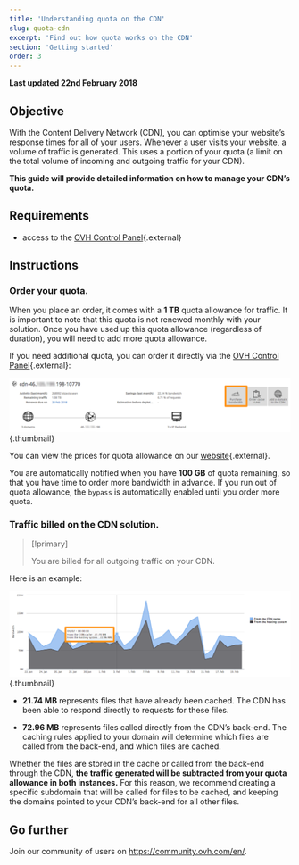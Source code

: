 ```yaml
---
title: 'Understanding quota on the CDN'
slug: quota-cdn
excerpt: 'Find out how quota works on the CDN'
section: 'Getting started'
order: 3
---
```


**Last updated 22nd February 2018**

## Objective

With the Content Delivery Network (CDN), you can optimise your website’s response times for all of your users. Whenever a user visits your website, a volume of traffic is generated. This uses a portion of your quota (a limit on the total volume of incoming and outgoing traffic for your CDN).

**This guide will provide detailed information on how to manage your CDN’s quota.**


## Requirements

- access to the [OVH Control Panel](https://www.ovh.com/auth/?action=gotomanager){.external}


## Instructions

### Order your quota.

When you place an order, it comes with a **1 TB** quota allowance for traffic. It is important to note that this quota is not renewed monthly with your solution. Once you have used up this quota allowance (regardless of duration), you will need to add more quota allowance.

If you need additional quota, you can order it directly via the [OVH Control Panel](https://www.ovh.com/auth/?action=gotomanager){.external}:

![Add quota](images/add_quota.png){.thumbnail}


You can view the prices for quota allowance on our [website](https://www.ovh.co.uk/cdn/infrastructure/){.external}.

You are automatically notified when you have **100 GB** of quota remaining, so that you have time to order more bandwidth in advance. If you run out of quota allowance, the  `bypass` is automatically enabled until you order more quota.


### Traffic billed on the CDN solution.

> [!primary]
>
> You are billed for all outgoing traffic on your CDN.  
>

Here is an example:

![Quota usage](images/quota_used.png){.thumbnail}


- **21.74 MB** represents files that have already been cached. The CDN has been able to respond directly to requests for these files.

- **72.96 MB** represents files called directly from the CDN’s back-end. The caching rules applied to your domain will determine which files are called from the back-end, and which files are cached.


Whether the files are stored in the cache or called from the back-end through the CDN, **the traffic generated will be subtracted from your quota allowance in both instances.** For this reason, we recommend creating a specific subdomain that will be called for files to be cached, and keeping the domains pointed to your CDN’s back-end for all other files.


## Go further

Join our community of users on <https://community.ovh.com/en/>.
